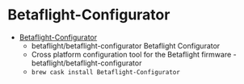 # Betaflight-Configurator
- [Betaflight-Configurator](https://github.com/betaflight/betaflight-configurator)
  -  betaflight/betaflight-configurator Betaflight Configurator
  - Cross platform configuration tool for the Betaflight firmware - betaflight/betaflight-configurator
  - `brew cask install Betaflight-Configurator`
